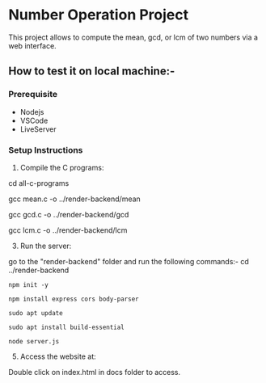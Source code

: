 # Number Operation Project

This project allows to compute the mean, gcd, or lcm of two numbers via a web interface.
## How to test it on local machine:-
### Prerequisite 
- Nodejs 
- VSCode 
- LiveServer 

### Setup Instructions

1. Compile the C programs:
   
cd all-c-programs

gcc mean.c -o ../render-backend/mean

gcc gcd.c -o ../render-backend/gcd

gcc lcm.c -o ../render-backend/lcm

3. Run the server:
   
go to the "render-backend" folder and run the following commands:-
  cd ../render-backend

   `npm init -y`
  
   `npm install express cors body-parser`

   `sudo apt update`
   
   `sudo apt install build-essential`
  
   `node server.js`


5. Access the website at:

Double click on index.html in docs folder to access.



